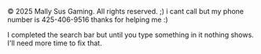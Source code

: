 © 2025 Mally Sus Gaming. All rights reserved. ;)
i cant call but my phone number is 425-406-9516 thanks for helping me :)

I completed the search bar but until you type something in it nothing shows. I'll need more time to fix that.
